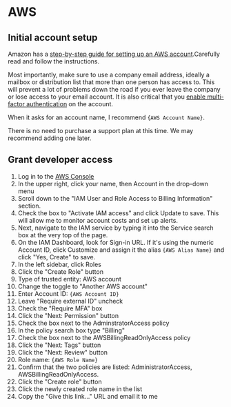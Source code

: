 # AWS

## Initial account setup
Amazon has a [step-by-step guide for setting up an AWS account](https://aws.amazon.com/premiumsupport/knowledge-center/create-and-activate-aws-account/).Carefully read and follow the instructions. 

Most importantly, make sure to use a company email address, ideally a mailbox or distribution list that more than one person has access to. This will prevent a lot of problems down the road if you ever leave the company or lose access to your email account. It is also critical that you [enable multi-factor authentication](https://docs.aws.amazon.com/IAM/latest/UserGuide/id_root-user.html#id_root-user_manage_mfa) on the account.

When it asks for an account name, I recommend `{AWS Account Name}`.

There is no need to purchase a support plan at this time. We may recommend adding one later.

## Grant developer access
1. Log in to the [AWS Console](https://console.aws.amazon.com)
1. In the upper right, click your name, then Account in the drop-down menu
1. Scroll down to the "IAM User and Role Access to Billing Information" section.
1. Check the box to "Activate IAM access" and click Update to save. This will allow me to monitor account costs and set up alerts.
1. Next, navigate to the IAM service by typing it into the Service search box at the very top of the page.
1. On the IAM Dashboard, look for Sign-in URL. If it's using the numeric Account ID, click Customize and assign it the alias `{AWS Alias Name}` and click "Yes, Create" to save.
1. In the left sidebar, click Roles
1. Click the "Create Role" button
1. Type of trusted entity: AWS account
1. Change the toggle to "Another AWS account"
1. Enter Account ID: `{AWS Account ID}`
1. Leave "Require external ID" uncheck
1. Check the "Require MFA" box
1. Click the "Next: Permission" button
1. Check the box next to the AdminstratorAccess policy
1. In the policy search box type "Billing"
1. Check the box next to the AWSBillingReadOnlyAccess policy
1. Click the "Next: Tags" button
1. Click the "Next: Review" button
1. Role name: `{AWS Role Name}`
1. Confirm that the two policies are listed: AdministratorAccess, AWSBillingReadOnlyAccess.
1. Click the "Create role" button
1. Click the newly created role name in the list
1. Copy the "Give this link..." URL and email it to me
